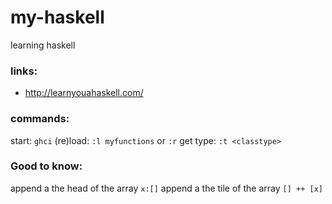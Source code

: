 # my-haskell
learning haskell

### links:
  * http://learnyouahaskell.com/

### commands:
  start: `ghci`
  (re)load: `:l myfunctions` or `:r`
  get type: `:t <classtype>` 

### Good to know:
  append a the head of the array `x:[]` 
  append a the tile of the array `[] ++ [x]`

